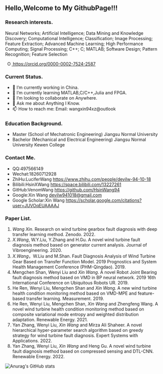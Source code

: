 ## Hello,Welcome to My GithubPage!!!

### Research interests.

Neural Networks; Artificial Intelligence; Data Mining and Knowledge Discovery; Computational Intelligence; Classification; Image Processing; Feature Extraction; Advanced Machine Learning; High Performance Computing; Signal Processing; C++; C; MATLAB; Software Design; Pattern Recognition; Feature Selection

 <a
    id="cy-effective-orcid-url"
    class="underline"
     href="https://orcid.org/0000-0002-7524-2587"
     target="orcid.widget"
     rel="me noopener noreferrer"
     style="vertical-align: top">
     <img
        src="https://orcid.org/sites/default/files/images/orcid_16x16.png"
        style="width: 1em; margin-inline-start: 0.5em"
        alt="ORCID iD icon"/>
      https://orcid.org/0000-0002-7524-2587
  </a>
  
### Current Status.
 
- 🔭 I’m currently working in China.
- 🌱 I’m currently learning MATLAB,C/C++,Julia and FPGA.
- 👯 I’m looking to collaborate on Anywhere.
- 💬 Ask me about Anything I Know.
- 📫 How to reach me: Email: wangxin94xz@outlook 
 
### Education Background.

- Master (School of Mechatronic Engineering)  Jiangsu Normal University
- Bachelor (Mechanical and Electrical Engineering)  Jiangsu Normal University Kewen College

### Contact Me.

- QQ:497566149
- Wechat:18260712928
- ZhiHu:LuciferWang https://www.zhihu.com/people/devilw-94-10-18
- Bilibili:HsinXWang https://space.bilibili.com/13227261
- GitHub:VenomWang https://github.com/HsinWang94
- Google:Xin Wang devilw941018@gmail.com    
- Google Scholar:Xin Wang https://scholar.google.com/citations?user=JUVOqEUAAAAJ
### Paper List.

1. *Wang Xin*. Research on wind turbine gearbox fault diagnosis with deep transfer learning method. Zenodo. 2022.
2. *X.Wang*, W.Y.Liu, Y.Zhang and H.Gu. A novel wind turbine fault diagnosis method based on generator current analysis. Journal of Vibroengineering. 2020.
3. *X.Wang*，W.Liu and M.Shan. Fault Diagnosis Analysis of Wind Turbine Gear Based on Transfer Function Model. 2019 Prognostics and System Health Management Conference (PHM-Qingdao). 2019.
4. Mengchen Shan, Wenyi Liu and *Xin Wang*. A novel Robot Joint Bearing fault diagnosis method based on VMD in BP neural network. 2019 16th International Conference on Ubiquitous Robots UR. 2019.
5. He Ren, Wenyi Liu, Mengchen Shan and *Xin Wang*. A new wind turbine health condition monitoring method based on VMD-MPE and feature-based transfer learning. Measurement. 2019.
6. He Ren, Wenyi Liu, Mengchen Shan, *Xin Wang* and Zhengfeng Wang. A novel wind turbine health condition monitoring method based on composite variational mode entropy and weighted distribution adaptation. Renewable Energy. 2021.
7. Yan Zhang, Wenyi Liu, *Xin Wang* and Mirza Ali Shaheer. A novel hierarchical hyper-parameter search algorithm based on greedy strategy for wind turbine fault diagnosis. Expert Systems with Applications. 2022.
8. Yan Zhang, Wenyi Liu, *Xin Wang* and Heng Gu. A novel wind turbine fault diagnosis method based on compressed sensing and DTL-CNN. Renewable Energy. 2022.
    
![Anurag's GitHub stats](https://github-readme-stats.vercel.app/api?username=HsinWang94&show_icons=true&theme=tokyonight)


